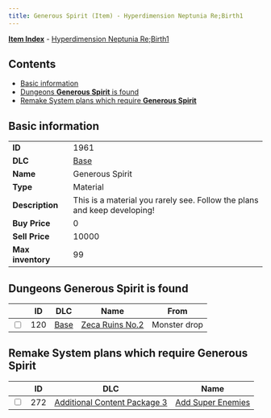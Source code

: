 ```yaml
---
title: Generous Spirit (Item) - Hyperdimension Neptunia Re;Birth1
---
```


[**Item Index**](/neptunia/rb1/item/index.html) - [Hyperdimension Neptunia Re;Birth1](/neptunia/rb1)

## Contents

- [Basic information](#basic-information)
- [Dungeons **Generous Spirit** is found](#dungeons-generous-spirit-is-found)
- [Remake System plans which require **Generous Spirit**](#remake-system-plans-which-require-generous-spirit)
## Basic information

|   |   |
| -- | -- |
| **ID** | 1961 |
| **DLC** | [Base](/neptunia/rb1/dlc/1-base.html) |
| **Name** | Generous Spirit |
| **Type** | Material |
| **Description** | This is a material you rarely see. Follow the plans and keep developing! |
| **Buy Price** | 0 |
| **Sell Price** | 10000 |
| **Max inventory** | 99 |


## Dungeons **Generous Spirit** is found

|    | ID | DLC | Name | From |
| -- | -- | --- | ---- | ---- |
| <input type="checkbox" id="rb1-dungeon-1-120" class="trackbox" /> | 120 | [Base](/neptunia/rb1/dlc/1-base.html) | [Zeca Ruins No.2](/neptunia/rb1/dungeon/1-120-zeca-ruins-no-2.html) | Monster drop |


## Remake System plans which require **Generous Spirit**

|    | ID | DLC | Name |
| -- | -- | --- | ---- |
| <input type="checkbox" id="rb1-quest-12-272" class="trackbox" /> | 272 | [Additional Content Package 3](/neptunia/rb1/dlc/12-pack3.html) | [Add Super Enemies](/neptunia/rb1/quest/12-272-add-super-enemies.html) |

